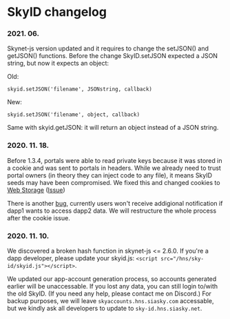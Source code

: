 # SkyID changelog

### 2021. 06.

Skynet-js version updated and it requires to change the setJSON() and getJSON() functions. Before the change SkyID.setJSON expected a JSON string, but now it expects an object:

Old:

``skyid.setJSON('filename', JSONstring, callback)``

New:

`skyid.setJSON('filename', object, callback)`

Same with skyid.getJSON: it will return an object instead of a JSON string.

### 2020. 11. 18.

Before 1.3.4, portals were able to read private keys because it was stored in a cookie and was sent to portals in headers. While we already need to trust portal owners (in theory they can inject code to any file), it means SkyID seeds may have been compromised. We fixed this and changed cookies to [Web Storage](https://www.w3schools.com/html/html5_webstorage.asp) ([Issue](https://github.com/DaWe35/SkyID/issues/25))

There is another [bug](https://github.com/DaWe35/SkyID/issues/28), currently users won't receive addigional notification if dapp1 wants to access dapp2 data. We will restructure the whole process after the cookie issue.

### 2020. 11. 10.

We discovered a broken hash function in skynet-js <= 2.6.0. If you're a dapp developer, please update your skyid.js: `<script src="/hns/sky-id/skyid.js"></script>`.

We updated our app-account generation process, so accounts generated earlier will be unaccessable. If you lost any data, you can still login to/with the old SkyID. (If you need any help, please contact me on Discord.) For backup purposes, we will leave `skyaccounts.hns.siasky.com` accessable, but we kindly ask all developers to update to `sky-id.hns.siasky.net`.